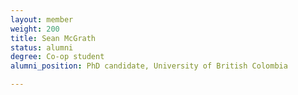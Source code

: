 ```yaml
---
layout: member
weight: 200
title: Sean McGrath
status: alumni
degree: Co-op student
alumni_position: PhD candidate, University of British Colombia

---
```




